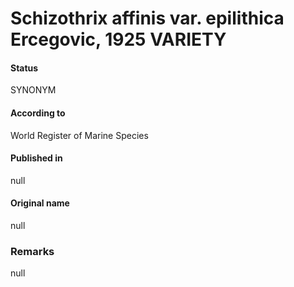 # Schizothrix affinis var. epilithica Ercegovic, 1925 VARIETY

#### Status
SYNONYM

#### According to
World Register of Marine Species

#### Published in
null

#### Original name
null

### Remarks
null